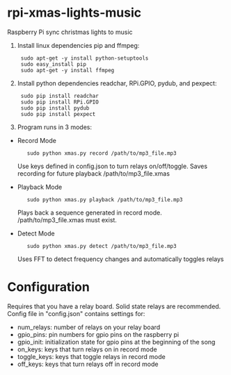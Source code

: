 rpi-xmas-lights-music
=====================

Raspberry Pi sync christmas lights to music

1. Install linux dependencies pip and ffmpeg:
        
        sudo apt-get -y install python-setuptools
        sudo easy_install pip
        sudo apt-get -y install ffmpeg

2. Install python dependencies readchar, RPi.GPIO, pydub, and pexpect:

        sudo pip install readchar
        sudo pip install RPi.GPIO
        sudo pip install pydub
        sudo pip install pexpect
       
3. Program runs in 3 modes:

  - Record Mode

           sudo python xmas.py record /path/to/mp3_file.mp3
      
    Use keys defined in config.json to turn relays on/off/toggle.  Saves recording for future playback /path/to/mp3_file.xmas
    
  - Playback Mode
      
           sudo python xmas.py playback /path/to/mp3_file.mp3

    Plays back a sequence generated in record mode.  /path/to/mp3_file.xmas must exist.

  - Detect Mode

           sudo python xmas.py detect /path/to/mp3_file.mp3
      
    Uses FFT to detect frequency changes and automatically toggles relays
      

Configuration
===

Requires that you have a relay board.  Solid state relays are recommended.  Config file in "config.json" contains settings for:

  - num_relays: number of relays on your relay board
  - gpio_pins: pin numbers for gpio pins on the raspberry pi
  - gpio_init: initialization state for gpio pins at the beginning of the song
  - on_keys: keys that turn relays on in record mode
  - toggle_keys: keys that toggle relays in record mode
  - off_keys: keys that turn relays off in record mode
